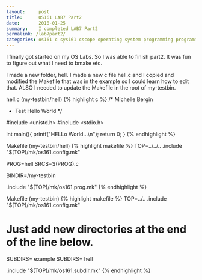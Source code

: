 ```yaml
---
layout:     post
title:      OS161 LAB7 Part2
date:       2018-01-25
summary:    I completed LAB7 Part2
permalink: /lab7part2/
categories: os161 c sys161 cscope operating system programming programmer female computer science ghci haskell
---
```


I finally got started on my OS Labs. So I was able to finish part2. It was fun to figure out what I need to bmake etc. 

I made a new folder, hell. I made a new c file hell.c and I copied and modified the Makefile that was in the example so I could learn how to edit that. ALSO I needed to update the Makefile in the root of my-testbin.

hell.c (my-testbin/hell)
{% highlight c %}
/* Michelle Bergin
 * Test Hello World
 */

#include <unistd.h>
#include <stdio.h>

int main(){
   printf("HELLo World...\n");
   return 0;
}
{% endhighlight %} 

Makefile (my-testbin/hell)
{% highlight makefile %}
TOP=../../..
.include "$(TOP)/mk/os161.config.mk"

PROG=hell
SRCS=$(PROG).c

BINDIR=/my-testbin

.include "$(TOP)/mk/os161.prog.mk"
{% endhighlight %}

Makefile (my-testbin)
{% highlight makefile %}
TOP=../..
.include "$(TOP)/mk/os161.config.mk"

# Just add new directories at the end of the line below.
SUBDIRS= example
SUBDIRS= hell

.include "$(TOP)/mk/os161.subdir.mk"
{% endhighlight %}
